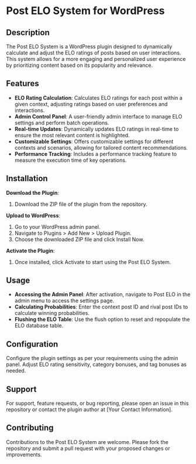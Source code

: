 # Post ELO System for WordPress

## Description
The Post ELO System is a WordPress plugin designed to dynamically calculate and adjust the ELO ratings of posts based on user interactions. This system allows for a more engaging and personalized user experience by prioritizing content based on its popularity and relevance.

## Features
- **ELO Rating Calculation**: Calculates ELO ratings for each post within a given context, adjusting ratings based on user preferences and interactions.
- **Admin Control Panel**: A user-friendly admin interface to manage ELO settings and perform batch operations.
- **Real-time Updates**: Dynamically updates ELO ratings in real-time to ensure the most relevant content is highlighted.
- **Customizable Settings**: Offers customizable settings for different contexts and scenarios, allowing for tailored content recommendations.
- **Performance Tracking**: Includes a performance tracking feature to measure the execution time of key operations.

## Installation
**Download the Plugin**:
1. Download the ZIP file of the plugin from the repository.

**Upload to WordPress**:
1. Go to your WordPress admin panel.
2. Navigate to Plugins > Add New > Upload Plugin.
3. Choose the downloaded ZIP file and click Install Now.

**Activate the Plugin**:
1. Once installed, click Activate to start using the Post ELO System.

## Usage
- **Accessing the Admin Panel**: After activation, navigate to Post ELO in the admin menu to access the settings page.
- **Calculating Probabilities**: Enter the context post ID and rival post IDs to calculate winning probabilities.
- **Flushing the ELO Table**: Use the flush option to reset and repopulate the ELO database table.

## Configuration
Configure the plugin settings as per your requirements using the admin panel.
Adjust ELO rating sensitivity, category bonuses, and tag bonuses as needed.

## Support
For support, feature requests, or bug reporting, please open an issue in this repository or contact the plugin author at [Your Contact Information].

## Contributing
Contributions to the Post ELO System are welcome. Please fork the repository and submit a pull request with your proposed changes or improvements.
